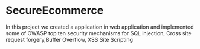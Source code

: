 # SecureEcommerce
In this project we created a application in web application and implemented some of OWASP top ten security mechanisms for SQL injection, Cross site request forgery,Buffer Overflow,  XSS Site Scripting 
